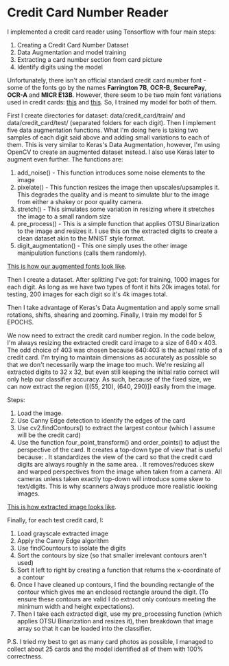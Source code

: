 # Credit Card Number Reader

I implemented a credit card reader using Tensorflow with four main steps:
1. Creating a Credit Card Number Dataset
2. Data Augmentation and model training
3. Extracting a card number section from card picture
4. Identify digits using the model

Unfortunately, there isn't an official standard credit card number font - some of the fonts go by the names **Farrington 7B**, **OCR-B**, **SecurePay**, **OCR-A** and **MICR E13B**. However, there seem to be two main font variations used in credit cards: [this](data/creditcard_digits1.jpg) and [this](data/creditcard_digits2.jpg).
So, I trained my model for both of them.

First I create directories for dataset: data/credit_card/train/ and data/credit_card/test/ (separated folders for each digit).
Then I implement five data augmentation functions. What I'm doing here is taking two samples of each digit said above and adding small variations to each of them. This is very similar to Keras's Data Augmentation, however, I'm using OpenCV to create an augmented dataset instead. I also use Keras later to augment even further. The functions are:
1. add_noise() - This function introduces some noise elements to the image
2. pixelate() - This function resizes the image then upscales/upsamples it. This degrades the quality and is meant to simulate blur to the image from either a shakey or poor quality camera.
3. stretch() - This simulates some variation in resizing where it stretches the image to a small random size
4. pre_process() - This is a simple function that applies OTSU Binarization to the image and resizes it. I use this on the extracted digits to create a clean dataset akin to the MNIST style format.
5. digit_augmentation() - This one simply uses the other image manipulation functions (calls them randomly).

[This is how our augmented fonts look like](data/augmented_fonts.jpg).

Then I create a dataset. After splitting I've got:
for training, 1000 images for each digit. As long as we have two types of font it hits 20k images total.
for testing, 200 images for each digit so it's 4k images total.

Then I take advantage of Keras's Data Augmentation and apply some small rotations, shifts, shearing and zooming. Finally, I train my model for 5 EPOCHS.

We now need to extract the credit card number region. In the code below, I'm always resizing the extracted credit card image to a size of 640 x 403. The odd choice of 403 was chosen because 640:403 is the actual ratio of a credit card. I'm trying to maintain dimensions as accurately as possible so that we don't necessarily warp the image too much.
We're resizing all extracted digits to 32 x 32, but even still keeping the initial ratio correct will only help our classifier accuracy.
As such, because of the fixed size, we can now extract the region ([(55, 210), (640, 290)]) easily from the image.

Steps:
1. Load the image.
2. Use Canny Edge detection to identify the edges of the card
3. Use cv2.findContours() to extract the largest contour (which I assume will be the credit card)
4. Use the function four_point_transform() and order_points() to adjust the perspective of the card. It creates a top-down type of view that is useful because:
. It standardizes the view of the card so that the credit card digits are always roughly in the same area.
. It removes/reduces skew and warped perspectives from the image when taken from a camera. All cameras unless taken exactly top-down will introduce some skew to text/digits. This is why scanners always produce more realistic looking images.

[This is how extracted image looks like](data/credit_card_extracted_digits.jpg).


Finally, for each test credit card, I:
1. Load grayscale extracted image
2. Apply the Canny Edge algorithm
3. Use findCountours to isolate the digits
4. Sort the contours by size (so that smaller irrelevant contours aren't used)
5. Sort it left to right by creating a function that returns the x-coordinate of a contour
6. Once I have cleaned up contours, I find the bounding rectangle of the contour which gives me an enclosed rectangle around the digit. (To ensure these contours are valid I do extract only contours meeting the minimum width and height expectations).
7. Then I take each extracted digit, use my pre_processing function (which applies OTSU Binarization and resizes it), then breakdown that image array so that it can be loaded into the classifier.

P.S. I tried my best to get as many card photos as possible, I managed to collect about 25 cards and the model identified all of them with 100% correctness. 
